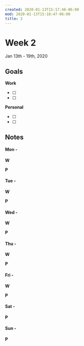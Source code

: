 ```yaml
---
created: 2020-01-13T15:17:48-06:00
mod: 2020-01-13T15:18:47-06:00
title: 2
---
```


# Week 2 
Jan 13th - 19th, 2020

## Goals

**Work**

- [ ] 
- [ ] 

**Personal**

- [ ] 
- [ ] 


## Notes

#### Mon -  ####

**W**

**P**

#### Tue -  ####

**W**

**P**

#### Wed -  ####

**W**

**P**

#### Thu -  ####

**W**

**P**

#### Fri -  ####

**W**

**P**

#### Sat -  ####

**P**

#### Sun -  ####

**P**